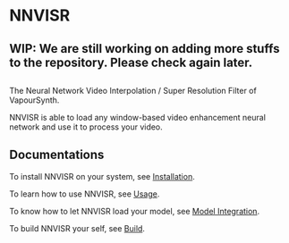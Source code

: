 # NNVISR

## WIP: We are still working on adding more stuffs to the repository. Please check again later.

##

The Neural Network Video Interpolation / Super Resolution Filter of VapourSynth.

NNVISR is able to load any window-based video enhancement neural network
and use it to process your video.

## Documentations

To install NNVISR on your system, see [Installation](https://github.com/tongyuantongyu/vs-NNVISR/blob/main/docs/install.md).

To learn how to use NNVISR, see [Usage](https://github.com/tongyuantongyu/vs-NNVISR/blob/main/docs/usage.md).

To know how to let NNVISR load your model, see [Model Integration](https://github.com/tongyuantongyu/vs-NNVISR/blob/main/docs/integration.md).

To build NNVISR your self, see [Build](https://github.com/tongyuantongyu/vs-NNVISR/blob/main/docs/build.md).

